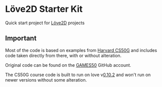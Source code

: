 # Löve2D Starter Kit

Quick start project for [Löve2D](https://love2d.org/) projects

## Important

Most of the code is based on examples from [Harvard CS50G](https://learning.edx.org/course/course-v1:HarvardX+CS50G+Games/home) and includes code taken directly from there, with or without alteration.

Original code can be found on the [GAMES50](https://github.com/games50) GitHub account.

The CS50G course code is built to run on love v[0.10.2](https://github.com/love2d/love/releases/tag/0.10.2) and won't run on newer versions without some alteration.
